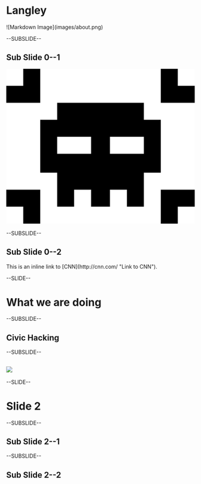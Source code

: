 <!------------------------------------------------------------>
<!-- Topic: xxx -->

<h1>Langley</h1>
![Markdown Image](images/about.png)

--SUBSLIDE--

<h2>Sub Slide 0--1</h2>
<img src="images/intro.png" style="max-height: 450px;">

--SUBSLIDE--

<h2>Sub Slide 0--2</h2>
This is an inline link to [CNN](http://cnn.com/ "Link to CNN").

<!------------------------------------------------------------>
--SLIDE--
<!-- Topic: yyy -->

<h1>What we are doing</h1>

--SUBSLIDE--

<h2>Civic Hacking</h2>

--SUBSLIDE--

<h2></h2>
<img src=“images/Steepslope” style=“max-height: 1450px;”>

<!------------------------------------------------------------>
--SLIDE--
<!-- Topic: zzz -->

<h1>Slide 2</h1>

--SUBSLIDE--

<h2>Sub Slide 2--1</h2>

--SUBSLIDE--

<h2>Sub Slide 2--2</h2>